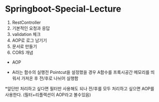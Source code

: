 # Springboot-Special-Lecture

1. RestController
2. 기본적인 요청과 응답
3. validation 체크
4. AOP로 로그 남기기
5. 문서로 만들기
6. CORS 개념



* AOP 
 - A라는 함수의 실행전 Pointcut을 설정했을 경우 A함수를 프록시공간 메모리를 띄워서 가져온 후 전/후로 나뉘어 실행함
 
*앞단만 처리하고 싶다면 필터만 사용해도 되나 전/후를 모두 처리하고 싶으면 AOP를 사용한다. (필터+리플렉션이 AOP라고 볼수있음)